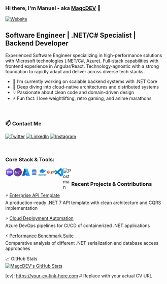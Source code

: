 ### Hi there, I'm Manuel - aka [MagcDEV][website] 👋

[![Website](https://img.shields.io/website?label=MagcDEV.com&style=for-the-badge&url=https://magcdev.github.io/Magcdev.DigitalGarden/)](https://magcdev.github.io/Magcdev.DigitalGarden/)

## Software Engineer | .NET/C# Specialist | Backend Developer

Experienced Software Engineer specializing in high-performance solutions with Microsoft technologies (.NET/C#, Azure). Full-stack capabilities with frontend experience in Angular/React. Technology-agnostic with a strong foundation to rapidly adapt and deliver across diverse tech stacks.

- 🔭 I’m currently working on scalable backend systems with .NET Core
- 🌱 Deep diving into cloud-native architectures and distributed systems
- 💡 Passionate about clean code and domain-driven design
- ⚡ Fun fact: I love weightlifting, retro gaming, and anime marathons

<br />

### 📫 Contact Me

[![Twitter][twitter-shield]][twitter]
[![LinkedIn][linkedin-shield]][linkedin]
[![Instagram][instagram-shield]][instagram]

[twitter-shield]: https://img.shields.io/badge/Twitter-%231DA1F2.svg?style=for-the-badge&logo=Twitter&logoColor=white
[linkedin-shield]: https://img.shields.io/badge/LinkedIn-%230077B5.svg?style=for-the-badge&logo=linkedin&logoColor=white
[instagram-shield]: https://img.shields.io/badge/Instagram-%23E4405F.svg?style=for-the-badge&logo=Instagram&logoColor=white
[twitter]: https://twitter.com/MagcDEV
[instagram]: https://instagram.com/magcdev
[linkedin]: https://www.linkedin.com/in/manuelaguevarac/

<br />

### Core Stack & Tools:

[<img align="left" alt="C#" width="26px" src="https://raw.githubusercontent.com/github/explore/80688e429a7d4ef2fca1e82350fe8e3517d3494d/topics/csharp/csharp.png" />][website]
[<img align="left" alt=".NET" width="26px" src="https://raw.githubusercontent.com/github/explore/93d8a67084f94b2a444e510199a6e7622e5b09a3/topics/dotnet/dotnet.png" />][website]
[<img align="left" alt="Azure" width="26px" src="https://raw.githubusercontent.com/github/explore/80688e429a7d4ef2fca1e82350fe8e3517d3494d/topics/azure/azure.png" />][website]
[<img align="left" alt="SQL Server" width="26px" src="https://raw.githubusercontent.com/github/explore/80688e429a7d4ef2fca1e82350fe8e3517d3494d/topics/sql/sql.png" />][website]
[<img align="left" alt="Docker" width="26px" src="https://raw.githubusercontent.com/github/explore/80688e429a7d4ef2fca1e82350fe8e3517d3494d/topics/docker/docker.png" />][website]
[<img align="left" alt="Git" width="26px" src="https://raw.githubusercontent.com/github/explore/80688e429a7d4ef2fca1e82350fe8e3517d3494d/topics/git/git.png" />][website]
[<img align="left" alt="Visual Studio" width="26px" src="https://raw.githubusercontent.com/github/explore/80688e429a7d4ef2fca1e82350fe8e3517d3494d/topics/visual-studio-code/visual-studio-code.png" />][website]
[<img align="left" alt="Postman" width="26px" src="https://www.vectorlogo.zone/logos/getpostman/getpostman-icon.svg" />][website]

<br />

### Recent Projects & Contributions

⚡ [Enterprise API Template](https://github.com/magcdev/dotnet-core-api-template)  
A production-ready .NET 7 API template with clean architecture and CQRS implementation

⚡ [Cloud Deployment Automation](https://github.com/magcdev/azure-pipelines)  
Azure DevOps pipelines for CI/CD of containerized .NET applications

⚡ [Performance Benchmark Suite](https://github.com/magcdev/dotnet-benchmarks)  
Comparative analysis of different .NET serialization and database access approaches

📈 GitHub Stats  
[![MagcDEV's GitHub Stats](https://github-readme-stats.vercel.app/api?username=magcdev&show_icons=true&theme=radical)](https://github.com/magcdev)

[website]: https://magcdev.github.io/Magcdev.DigitalGarden/
[twitter]: https://twitter.com/MagcDEV
[instagram]: https://instagram.com/magcdev
[linkedin]: https://www.linkedin.com/in/manuelaguevarac/
[cv]: https://your-cv-link-here.com # Replace with your actual CV URL

